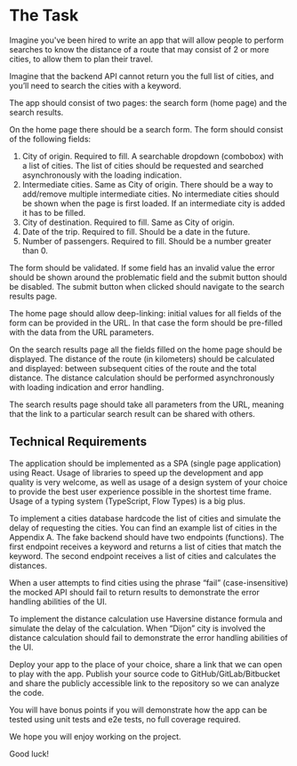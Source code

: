 # The Task
Imagine you've been hired to write an app that will allow people to perform searches to know the distance of a route that may consist of 2 or more cities, to allow them to plan their travel.

Imagine that the backend API cannot return you the full list of cities, and you’ll need to search the cities with a keyword.

The app should consist of two pages: the search form (home page) and the search results.

On the home page there should be a search form. The form should consist of the following fields:
1.	City of origin. Required to fill. A searchable dropdown (combobox) with a list of cities. The list of cities should be requested and searched asynchronously with the loading indication.
2.	Intermediate cities. Same as City of origin. There should be a way to add/remove multiple intermediate cities. No intermediate cities should be shown when the page is first loaded. If an intermediate city is added it has to be filled.
3.	City of destination. Required to fill. Same as City of origin.
4.	Date of the trip. Required to fill. Should be a date in the future.
5.	Number of passengers. Required to fill. Should be a number greater than 0.

The form should be validated. If some field has an invalid value the error should be shown around the problematic field and the submit button should be disabled. The submit button when clicked should navigate to the search results page.

The home page should allow deep-linking: initial values for all fields of the form can be provided in the URL. In that case the form should be pre-filled with the data from the URL parameters.

On the search results page all the fields filled on the home page should be displayed. The distance of the route (in kilometers) should be calculated and displayed: between subsequent cities of the route and the total distance. The distance calculation should be performed asynchronously with loading indication and error handling.

The search results page should take all parameters from the URL, meaning that the link to a particular search result can be shared with others.

## Technical Requirements
The application should be implemented as a SPA (single page application) using React. Usage of libraries to speed up the development and app quality is very welcome, as well as usage of a design system of your choice to provide the best user experience possible in the shortest time frame. Usage of a typing system (TypeScript, Flow Types) is a big plus.

To implement a cities database hardcode the list of cities and simulate the delay of requesting the cities. You can find an example list of cities in the Appendix A. The fake backend should have two endpoints (functions). The first endpoint receives a keyword and returns a list of cities that match the keyword. The second endpoint receives a list of cities and calculates the distances.

When a user attempts to find cities using the phrase “fail” (case-insensitive) the mocked API should fail to return results to demonstrate the error handling abilities of the UI.

To implement the distance calculation use Haversine distance formula and simulate the delay of the calculation. When “Dijon” city is involved the distance calculation should fail to demonstrate the error handling abilities of the UI.

Deploy your app to the place of your choice, share a link that we can open to play with the app. Publish your source code to GitHub/GitLab/Bitbucket and share the publicly accessible link to the repository so we can analyze the code.

You will have bonus points if you will demonstrate how the app can be tested using unit tests and e2e tests, no full coverage required. 

We hope you will enjoy working on the project.

Good luck!

